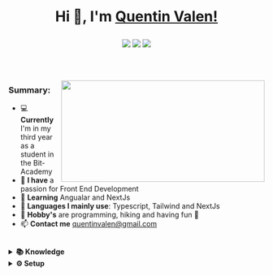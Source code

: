 # <p align="center">Hi 👋, I'm [Quentin Valen!](https://github.com/astronomx/)</p>

<div align="center">
  <img src="https://user-images.githubusercontent.com/74038190/213866269-5d00981c-7c98-46d7-8a8e-16f462f15227.gif" width="200" />
  <img src="https://user-images.githubusercontent.com/74038190/213866269-5d00981c-7c98-46d7-8a8e-16f462f15227.gif" width="200" />
  <img src="https://user-images.githubusercontent.com/74038190/213866269-5d00981c-7c98-46d7-8a8e-16f462f15227.gif" width="200" />
</div>

<br><br>

<img src="https://user-images.githubusercontent.com/74038190/225813708-98b745f2-7d22-48cf-9150-083f1b00d6c9.gif" 
width="400"
height="200"
align="right"
/>


### Summary:
- 💻 <b>Currently</b> I'm in my third year as a student in the Bit-Academy
- 📝 <b>I have</b> a passion for Front End Development
- 🌱 <b>Learning</b> Angualar and NextJs
- 🌟 <b>Languages I mainly use</b>: Typescript, Tailwind and NextJs
- 👾 <b>Hobby's</b> are programming, hiking and having fun 🎉
- 📫 <b>Contact me</b> quentinvalen@gmail.com

<br>

<details>
<summary><b>📚 Knowledge</b></summary>
<br>
	
### 🧮 Learning right now
<div style="display:flex; flex-direction:row;">
  <a href="https://angular.io/" target="_blank" rel="noreferrer"><img src="https://upload.wikimedia.org/wikipedia/commons/thumb/c/cf/Angular_full_color_logo.svg/512px-Angular_full_color_logo.svg.png" alt="angular" width="40" height="40" /></a>
   <a href=https://nextjs.org/"" target="_blank" rel="noreferrer"><img src="https://upload.wikimedia.org/wikipedia/commons/8/8e/Nextjs-logo.svg" width="40" height="40" alt="next logo"></a>
</div>

### ⚒️ Currently working with

<div style="display:flex; flex-direction:row;">
  <a href="https://nodejs.org/en/" target="_blank" rel="noreferrer"><img src="https://raw.githubusercontent.com/vorillaz/devicons/master/!SVG/nodejs.svg" alt="nodejs" width="40" height="40"/></a> 
  <a href="https://www.w3.org/html/" target="_blank" rel="noreferrer"><img src="https://raw.githubusercontent.com/devicons/devicon/master/icons/html5/html5-original-wordmark.svg" alt="html5" width="40" height="40"/></a> 
  <a href="https://www.w3schools.com/css/" target="_blank" rel="noreferrer"><img src="https://raw.githubusercontent.com/devicons/devicon/master/icons/css3/css3-original-wordmark.svg" alt="css3" width="40" height="40"/></a>
  <a href="https://developer.mozilla.org/en-US/docs/Web/JavaScript" target="_blank" rel="noreferrer"><img src="https://raw.githubusercontent.com/devicons/devicon/master/icons/javascript/javascript-original.svg" alt="javascript" width="35" height="35"     /></a>
  <img class="avatar" alt="tailwindlabs" src="https://avatars.githubusercontent.com/u/67109815?s=88&amp;v=4" width="44" height="44">
  </div>
  <br>
</div>

### 🧰 Tools

<div style="display:flex; flex-direction:row;">
	<a href="https://git-scm.com/" target="_blank" rel="noreferrer"><img src="https://www.vectorlogo.zone/logos/git-scm/git-scm-icon.svg" alt="git" width="40" height="40" /></a>
	<a href="https://code.visualstudio.com" target="_blank" rel="noreferrer"><img src="https://raw.githubusercontent.com/vscode-icons/vscode-icons/70702eb811036276c75b7ddf33060ee109026fe9/icons/file_type_vscode.svg" height="40" width="40"></a>
 <a href="https://www.figma.com/" target="_blank" rel="noreferrer"> <img src="https://www.vectorlogo.zone/logos/figma/figma-icon.svg" alt="figma" width="40" height="40"/></a>
 <a href="https://www.notion.com/" target="_blank" rel="noreferrer"><img src="https://get.site/wp-content/uploads/2021/10/notion-logo.png" alt="notion" width="60" height="40"/></a>
</div>
</details>

<details>
<summary><b>⚙️ Setup</b></summary>
<br>
<ul>
  <li><b>OS:</b> Linux (ArcoLinux)</li>
  <li><b>Laptop:</b> Zenbook 14 duo (UX482)</li>
  <li><b>More:</b> <a href="https://www.linkedin.com/in/quentinvalen" rel="nofollow noreferrer"><img src="https://i.stack.imgur.com/gVE0j.png" alt="linkedin">LinkedIn</a></li>
</ul>
</details>
